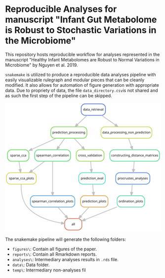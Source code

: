 # Reproducible Analyses for manuscript "Infant Gut Metabolome is Robust to Stochastic Variations in the Microbiome"

This repository hosts reproducible workflow for analyses represented in the manuscript "Healthy Infant Metabolomes are Robust to Normal Variations in Microbiome" by Nguyen et al. 2019. 

`snakemake` is utilized to produce a reproducible data analyses pipeline with easily visualizable rulegraph and modular pieces that can be cleanly modified. It also allows for automation of figure generation with appropriate data. Due to propriety of data, the file `data_directory.csv`is not shared and as such the first step of the pipeline can be skipped.  

![Current Data pipeline](./dag.svg)

The snakemake pipeline will generate the following folders:  
* `figures\`: Contain all figures of the paper.  
* `reports\`: Contain all Rmarkdown reports.  
* `analyses\`: Intermediary analyses results in `.rds` file.  
* `data\`: Data folder.  
* `temp\`: Intermediary non-analyses fil
